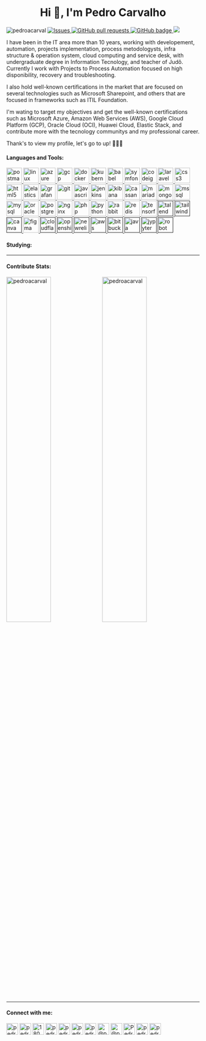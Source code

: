 <h1 align="center">Hi 👋, I'm Pedro Carvalho</h1>
<p align="left"> 
  <img src="https://komarev.com/ghpvc/?username=pedroacarval&label=Profile%20Views&color=0e75b6&style=flat" alt="pedroacarval" /> 
  <!--<a href="https://codecov.io/gh/pedroacarval/github-readme-stats">
    <img src="https://codecov.io/gh/pedroacarval/github-readme-stats/branch/master/graph/badge.svg?label=Stats&color=0088f" />
  </a>-->
  <a href="https://github.com/pedroacarval/github-readme-stats/issues">
    <img alt="Issues" src="https://img.shields.io/github/issues/pedroacarval/github-readme-stats?label=Issues&color=0088ff" />
  </a>
  <a href="https://github.com/pedroacarval/github-readme-stats/pulls">
    <img alt="GitHub pull requests" src="https://img.shields.io/github/issues-pr/pedroacarval/github-readme-stats?label=Pulls&color=0088f" />
  </a>
  <a href="https://github.com/pedroacarval?tab=followers">
    <img src="https://img.shields.io/github/followers/pedroacarval?label=Followers&logo=GitHub&color=0088f" alt="GitHub badge" />
  </a>
  <a href="http://twitter.com/pedroacarval">
    <img src="https://img.shields.io/twitter/follow/pedroacarval?label=Twitter&logo=twitter&color=0088f" />
  </a>
</p>
<p align="left">I have been in the IT area more than 10 years, working with developement, automation, projects implementation, process metodologysts, infra structure & operation system, cloud computing and service desk, with undergraduate degree in Information Tecnology, and teacher of Judô. Currently I work with Projects to Process Automation focused on high disponibility, recovery and troubleshooting.</p>
  <p align="left">I also hold well-known certifications in the market that are focused on several technologies such as Microsoft Sharepoint, and others that are focused in frameworks such as ITIL Foundation.</p>
  <p align="left">I'm wating to target my objectives and get the well-known certifications such as Microsoft Azure, Amazon Web Services (AWS), Google Cloud Platform (GCP), Oracle Cloud (OCI), Huawei Cloud, Elastic Stack, and contribute more with the tecnology communitys and my professional career.</p>
  <p align="left">Thank's to view my profile, let's go to up! 🚀🚀🚀</p? 
<hr/>  

<h4 align="left">Languages and Tools:</h4>
<p align="left">
  <a href="https://postman.com" target="_blank" rel="noreferrer"> <img src="https://www.vectorlogo.zone/logos/getpostman/getpostman-icon.svg" alt="postman" width="40" height="40"/> </a> 
  <a href="https://www.linux.org/" target="_blank" rel="noreferrer"> <img src="https://www.vectorlogo.zone/logos/linux/linux-icon.svg" alt="linux" width="40" height="40"/> </a> 
  <a href="https://azure.microsoft.com/en-in/" target="_blank" rel="noreferrer"> <img src="https://www.vectorlogo.zone/logos/microsoft_azure/microsoft_azure-icon.svg" alt="azure" width="40" height="40"/> </a> 
  <a href="https://cloud.google.com" target="_blank" rel="noreferrer"> <img src="https://www.vectorlogo.zone/logos/google_cloud/google_cloud-icon.svg" alt="gcp" width="40" height="40"/> </a> 
  <a href="https://www.docker.com/" target="_blank" rel="noreferrer"> <img src="https://www.vectorlogo.zone/logos/docker/docker-icon.svg" alt="docker" width="40" height="40"/> </a> 
  <a href="https://kubernetes.io" target="_blank" rel="noreferrer"> <img src="https://www.vectorlogo.zone/logos/kubernetes/kubernetes-icon.svg" alt="kubernetes" width="40" height="40"/> </a> 
  <a href="https://babeljs.io/" target="_blank" rel="noreferrer"> <img src="https://www.vectorlogo.zone/logos/babeljs/babeljs-icon.svg" alt="babel" width="40" height="40"/> </a> 
  <a href="https://symfony.com" target="_blank" rel="noreferrer"> <img src="https://symfony.com/logos/symfony_black_03.svg" alt="symfony" width="40" height="40"/> </a>
  <a href="https://codeigniter.com" target="_blank" rel="noreferrer"> <img src="https://cdn.worldvectorlogo.com/logos/codeigniter.svg" alt="codeigniter" width="40" height="40"/> </a> 
  <a href="https://laravel.com/" target="_blank" rel="noreferrer"> <img src="https://www.vectorlogo.zone/logos/laravel/laravel-icon.svg" alt="laravel" width="40" height="40"/> </a> 
  <a href="https://www.w3schools.com/css/" target="_blank" rel="noreferrer"> <img src="https://www.vectorlogo.zone/logos/w3_css/w3_css-icon.svg" alt="css3" width="40" height="40"/> </a> 
  <a href="https://www.w3.org/html/" target="_blank" rel="noreferrer"> <img src="https://www.vectorlogo.zone/logos/w3_html5/w3_html5-icon.svg" alt="html5" width="40" height="40"/> </a> 
  <a href="https://www.elastic.co" target="_blank" rel="noreferrer"> <img src="https://www.vectorlogo.zone/logos/elastic/elastic-icon.svg" alt="elasticsearch" width="40" height="40"/> </a> 
  <a href="https://grafana.com" target="_blank" rel="noreferrer"> <img src="https://www.vectorlogo.zone/logos/grafana/grafana-icon.svg" alt="grafana" width="40" height="40"/> </a> 
  <a href="https://git-scm.com/" target="_blank" rel="noreferrer"> <img src="https://www.vectorlogo.zone/logos/git-scm/git-scm-icon.svg" alt="git" width="40" height="40"/> </a> 
  <a href="https://developer.mozilla.org/en-US/docs/Web/JavaScript" target="_blank" rel="noreferrer"> <img src="https://www.vectorlogo.zone/logos/javascript/javascript-icon.svg" alt="javascript" width="40" height="40"/> </a> 
  <a href="https://www.jenkins.io" target="_blank" rel="noreferrer"> <img src="https://www.vectorlogo.zone/logos/jenkins/jenkins-icon.svg" alt="jenkins" width="40" height="40"/> </a> 
  <a href="https://www.elastic.co/kibana" target="_blank" rel="noreferrer"> <img src="https://www.vectorlogo.zone/logos/elasticco_kibana/elasticco_kibana-icon.svg" alt="kibana" width="40" height="40"/> </a> 
  <a href="https://cassandra.apache.org/" target="_blank" rel="noreferrer"> <img src="https://www.vectorlogo.zone/logos/apache_cassandra/apache_cassandra-icon.svg" alt="cassandra" width="40" height="40"/> </a> 
  <a href="https://mariadb.org/" target="_blank" rel="noreferrer"> <img src="https://www.vectorlogo.zone/logos/mariadb/mariadb-icon.svg" alt="mariadb" width="40" height="40"/> </a> 
  <a href="https://www.mongodb.com/" target="_blank" rel="noreferrer"> <img src="https://www.vectorlogo.zone/logos/mongodb/mongodb-icon.svg" alt="mongodb" width="40" height="40"/> </a> 
  <a href="https://www.microsoft.com/en-us/sql-server" target="_blank" rel="noreferrer"> <img src="https://www.svgrepo.com/show/303229/microsoft-sql-server-logo.svg" alt="mssql" width="40" height="40"/> </a> 
  <a href="https://www.mysql.com/" target="_blank" rel="noreferrer"> <img src="https://www.vectorlogo.zone/logos/mysql/mysql-official.svg" alt="mysql" width="40" height="40"/> </a>
  <a href="https://www.oracle.com/" target="_blank" rel="noreferrer"> <img src="https://www.vectorlogo.zone/logos/oracle/oracle-ar21.svg" alt="oracle" width="40" height="40"/> </a> 
  <a href="https://www.postgresql.org" target="_blank" rel="noreferrer"> <img src="https://www.vectorlogo.zone/logos/postgresql/postgresql-icon.svg" alt="postgresql" width="40" height="40"/> </a>  
  <a href="https://www.nginx.com" target="_blank" rel="noreferrer"> <img src="https://www.vectorlogo.zone/logos/nginx/nginx-icon.svg" alt="nginx" width="40" height="40"/> </a> 
  <a href="https://www.php.net" target="_blank" rel="noreferrer"> <img src="https://www.vectorlogo.zone/logos/php/php-icon.svg" alt="php" width="40" height="40"/> </a> 
  <a href="https://www.python.org" target="_blank" rel="noreferrer"> <img src="https://www.vectorlogo.zone/logos/python/python-icon.svg" alt="python" width="40" height="40"/> </a> 
  <a href="https://www.rabbitmq.com" target="_blank" rel="noreferrer"> <img src="https://www.vectorlogo.zone/logos/rabbitmq/rabbitmq-icon.svg" alt="rabbitMQ" width="40" height="40"/> </a> 
  <a href="https://redis.io" target="_blank" rel="noreferrer"> <img src="https://www.vectorlogo.zone/logos/redis/redis-icon.svg" alt="redis" width="40" height="40"/> </a> 
  <a href="https://www.tensorflow.org" target="_blank" rel="noreferrer"> <img src="https://www.vectorlogo.zone/logos/tensorflow/tensorflow-icon.svg" alt="tensorflow" width="40" height="40"/> </a> 
<a href="" target="_blank" rel="noreferrer"> <img src="https://www.vectorlogo.zone/logos/raspberrypi/raspberrypi-icon.svg" alt="talend" width="40" height="40"/> </a>
<a href="" target="_blank" rel="noreferrer"> <img src="https://www.vectorlogo.zone/logos/tailwindcss/tailwindcss-icon.svg" alt="tailwind" width="40" height="40"/> </a>
<a href="" target="_blank" rel="noreferrer"> <img src="https://www.vectorlogo.zone/logos/canva/canva-icon.svg" alt="canva" width="40" height="40"/> </a>
  <a href="https://www.figma.com/" target="_blank" rel="noreferrer"> <img src="https://www.vectorlogo.zone/logos/figma/figma-icon.svg" alt="figma" width="40" height="40"/> </a> 
<a href="" target="_blank" rel="noreferrer"> <img src="https://www.vectorlogo.zone/logos/cloudflare/cloudflare-icon.svg" alt="cloudflare" width="40" height="40"/> </a>
<a href="" target="_blank" rel="noreferrer"> <img src="https://www.vectorlogo.zone/logos/openshift/openshift-icon.svg" alt="openshift" width="40" height="40"/> </a>
<a href="" target="_blank" rel="noreferrer"> <img src="https://www.vectorlogo.zone/logos/newrelic/newrelic-icon.svg" alt="newrelic" width="40" height="40"/> </a>
<a href="" target="_blank" rel="noreferrer"> <img src="https://www.vectorlogo.zone/logos/amazon_aws/amazon_aws-icon.svg" alt="aws" width="40" height="40"/> </a>
<a href="" target="_blank" rel="noreferrer"> <img src="https://www.vectorlogo.zone/logos/bitbucket/bitbucket-icon.svg" alt="bitbucket" width="40" height="40"/> </a>
<a href="" target="_blank" rel="noreferrer"> <img src="https://www.vectorlogo.zone/logos/java/java-icon.svg" alt="java" width="40" height="40"/> </a>
<a href="" target="_blank" rel="noreferrer"> <img src="https://www.vectorlogo.zone/logos/jupyter/jupyter-icon.svg" alt="jypyter" width="40" height="40"/> </a>
<a href="" target="_blank" rel="noreferrer"> <img src="https://upload.vectorlogo.zone/logos/robotframework/images/9ea09aa9-e7c0-46f6-94d3-07e7032f869c.svg" alt="robot framework" width="40" height="40"/> </a> 
</p>

<h4 align="left">Studying:</h4>
</p></p>
  
<hr/>

<h4 align="left">Contribute Stats:</h4>
<p style="vertical-align:text-top"><img style="max-width: 50%;width:48%;vertical-align:baseline;" src="https://github-readme-stats.vercel.app/api/top-langs?username=pedroacarval&show_icons=true&locale=en&layout=compact&theme=vue" alt="pedroacarval" />
  &nbsp;<img style="max-width: 50%;width:48%;vertical-align:baseline;" src="https://github-readme-stats.vercel.app/api?username=pedroacarval&show_icons=true&locale=pt-br&theme=vue" alt="pedroacarval" /></p>

<hr/>
  
<h4 align="left">Connect with me:</h4>
<p align="left">
<a href="https://twitter.com/pedroacarval" target="blank"><img align="center" src="https://www.vectorlogo.zone/logos/twitter/twitter-icon.svg" alt="pedroacarval" height="30" width="30" /></a>
<a href="https://linkedin.com/in/pedro-carvalho-a8791a181" target="blank"><img align="center" src="https://www.vectorlogo.zone/logos/linkedin/linkedin-tile.svg" alt="pedro-carvalho-a8791a181" height="30" width="30" /></a>
<a href="https://stackoverflow.com/users/18037840" target="blank"><img align="center" src="https://www.vectorlogo.zone/logos/stackoverflow/stackoverflow-icon.svg" alt="18037840" height="30" width="30" /></a>
<a href="https://kaggle.com/pedroacarval" target="blank"><img align="center" src="https://www.vectorlogo.zone/logos/kaggle/kaggle-icon.svg" alt="pedroacarval" height="30" width="30" /></a>
<a href="https://fb.com/pedroacarval" target="blank"><img align="center" src="https://www.vectorlogo.zone/logos/facebook/facebook-tile.svg" alt="pedroacarval" height="30" width="30" /></a>
<a href="https://instagram.com/pedroacarval" target="blank"><img align="center" src="https://www.vectorlogo.zone/logos/instagram/instagram-icon.svg" alt="pedroacarval" height="30" width="30" /></a>
<a href="https://dribbble.com/pedroacarval" target="blank"><img align="center" src="https://www.vectorlogo.zone/logos/dribbble/dribbble-icon.svg" alt="pedroacarval" height="30" width="30" /></a>
<a href="https://hashnode.com/@pedroacarval" target="blank"><img align="center" src="https://www.vectorlogo.zone/logos/hashnode/hashnode-icon.svg" alt="@pedroacarval" height="30" width="30" /></a>
<a href="https://medium.com/@pedrocarval" target="blank"><img align="center" src="https://www.vectorlogo.zone/logos/medium/medium-tile.svg" alt="@pedrocarval" height="30" width="30" /></a>
<a href="https://discord.gg/Pedro Carvalho#2528" target="blank"><img align="center" src="https://www.vectorlogo.zone/logos/discordapp/discordapp-tile.svg" alt="Pedro Carvalho#2528" height="30" width="30" /></a>
<a href="https://auth.geeksforgeeks.org/user/pedrocarval" target="blank"><img align="center" src="" alt="pedrocarval" height="30" width="30" /></a>
<a href="https://codesandbox.com/pedroacarval" target="blank"><img align="center" src="" alt="pedroacarval" height="30" width="30" /></a>
</p>




